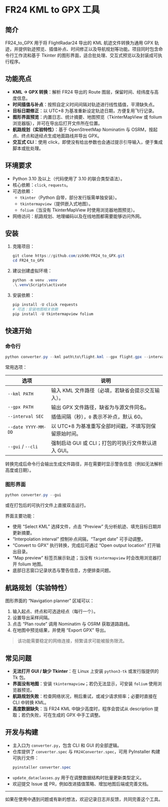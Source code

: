 # FR24 KML to GPX 工具

## 简介
FR24_to_GPX 用于将 FlightRadar24 导出的 KML 航迹文件转换为通用 GPX 轨迹，并提供轨迹预览、插值补点、时间修正以及导航规划等功能。项目同时包含命令行工作流和基于 Tkinter 的图形界面，适合批处理、交互式预览以及封装成可执行程序。

## 功能亮点
- **KML -> GPX 转换**：解析 FR24 导出的 Route 图层，保留时间、经纬度与高度信息。
- **时间插值与补点**：按照自定义时间间隔对轨迹进行线性插值，平滑缺失点。
- **目标日期修正**：以 UTC+8 为基准重新设定轨迹日期，方便复用飞行记录。
- **图形界面预览**：内置日志、统计摘要、地图预览（TkinterMapView 或 folium 浏览器版），并可在导出后打开文件所在位置。
- **航路规划（实验特性）**：基于 OpenStreetMap Nominatim 与 OSRM，按起点、终点和途经点生成地面路线并导出 GPX。
- **交互式 CLI**：使用 click，即使没有给出参数也会通过提示引导输入，便于集成脚本或批处理。

## 环境要求
- Python 3.10 及以上（代码使用了 3.10 的联合类型语法）。
- 核心依赖：`click`, `requests`。
- 可选依赖：
  - `tkinter`（Python 自带，部分发行版需单独安装）。
  - `tkintermapview`（提供嵌入式地图）。
  - `folium`（当没有 TkinterMapView 时使用浏览器地图预览）。
- 网络访问：航路规划、地理编码以及在线地图都需要能够访问外网。

## 安装
1. 克隆项目：
   ```powershell
   git clone https://github.com/zzk90/FR24_to_GPX.git
   cd FR24_to_GPX
   ```
2. 建议创建虚拟环境：
   ```powershell
   python -m venv .venv
   .\.venv\Scripts\activate
   ```
3. 安装依赖：
   ```powershell
   pip install -U click requests
   # 可选：安装地图相关依赖
   pip install -U tkintermapview folium
   ```

## 快速开始
### 命令行
```powershell
python converter.py --kml path\to\flight.kml --gpx flight.gpx --interval 60 --date 2024-08-15
```

常用选项：

| 选项 | 说明 |
| --- | --- |
| `--kml PATH` | 输入 KML 文件路径（必填，若缺省会提示交互输入）。 |
| `--gpx PATH` | 输出 GPX 文件路径，缺省为与源文件同名。 |
| `--interval SEC` | 插值间隔（秒），`0` 表示不补点，默认 60。 |
| `--date YYYY-MM-DD` | 以 UTC+8 为基准重写全部时间戳，不填写则保留原始时间。 |
| `--gui` / `--cli` | 强制启动 GUI 或 CLI；打包的可执行文件默认进入 GUI。 |

转换完成后命令行会输出生成文件路径，并在需要时显示警告信息（例如无法解析高度或日期）。

### 图形界面
```powershell
python converter.py --gui
```
或在打包后的可执行文件上直接双击运行。

界面主要功能：
- 使用 “Select KML” 选择文件，点击 “Preview” 先分析航迹、填充目标日期并更新摘要。
- “Interpolation interval” 控制补点间隔，“Target date” 可手动调整。
- “Convert to GPX” 执行转换，完成后可通过 “Open output location” 打开输出目录。
- “Map preview” 标签页展示轨迹；当没有 `tkintermapview` 时会改用浏览器打开 folium 地图。
- 底部日志窗口记录状态与警告信息，方便排查问题。

## 航路规划（实验特性）
图形界面的 “Navigation planner” 区域可以：
1. 输入起点、终点和可选途经点（每行一个）。
2. 设置导出采样间隔。
3. 点击 “Plan route” 调用 Nominatim 与 OSRM 获取道路路线。
4. 在地图中预览结果，并使用 “Export GPX” 导出。

> 该功能需要稳定的网络连接，频繁请求可能被服务限流。

## 常见问题
- **无法打开 GUI / 缺少 Tkinter**：在 Linux 上安装 `python3-tk` 或发行版提供的 Tk 包。
- **界面没有地图**：安装 `tkintermapview`；若仍无法显示，可安装 `folium` 使用浏览器预览。
- **航路规划失败**：检查网络状况，稍后重试，或减少请求频率；必要时直接在 CLI 中转换 KML。
- **高度数据缺失**：当 FR24 KML 中缺少高度时，程序会尝试从 description 提取；若仍失败，可在生成的 GPX 中手工调整。

## 开发与构建
- 主入口为 `converter.py`，包含 CLI 和 GUI 的全部逻辑。
- 仓库提供了 `converter.spec` 与 `FR24Converter.spec`，可用 PyInstaller 构建可执行文件：
  ```powershell
  pyinstaller converter.spec
  ```
- `update_dataclasses.py` 用于在调整数据结构时批量更新类型定义。
- 欢迎提交 Issue 或 PR，例如改进插值策略、增加地图后端或完善文档。

---

如果在使用中遇到问题或有新的想法，欢迎记录日志并反馈，共同完善这个工具。
